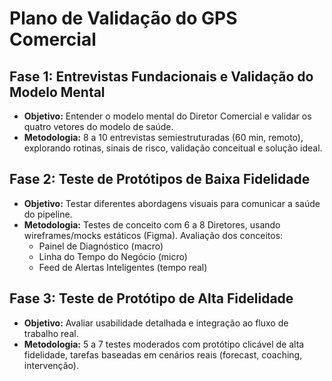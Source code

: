 # Plano de Validação do GPS Comercial

## Fase 1: Entrevistas Fundacionais e Validação do Modelo Mental
- **Objetivo:** Entender o modelo mental do Diretor Comercial e validar os quatro vetores do modelo de saúde.
- **Metodologia:** 8 a 10 entrevistas semiestruturadas (60 min, remoto), explorando rotinas, sinais de risco, validação conceitual e solução ideal.

## Fase 2: Teste de Protótipos de Baixa Fidelidade
- **Objetivo:** Testar diferentes abordagens visuais para comunicar a saúde do pipeline.
- **Metodologia:** Testes de conceito com 6 a 8 Diretores, usando wireframes/mocks estáticos (Figma). Avaliação dos conceitos:
  - Painel de Diagnóstico (macro)
  - Linha do Tempo do Negócio (micro)
  - Feed de Alertas Inteligentes (tempo real)

## Fase 3: Teste de Protótipo de Alta Fidelidade
- **Objetivo:** Avaliar usabilidade detalhada e integração ao fluxo de trabalho real.
- **Metodologia:** 5 a 7 testes moderados com protótipo clicável de alta fidelidade, tarefas baseadas em cenários reais (forecast, coaching, intervenção).
